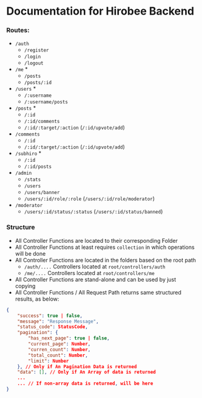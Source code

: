 # Documentation for Hirobee Backend

### Routes:

-   `/auth`
    -   `/register`
    -   `/login`
    -   `/logout`
-   `/me` \*
    -   `/posts`
    -   `/posts/:id`
-   `/users` \*
    -   `/:username`
    -   `/:username/posts`
-   `/posts` \*
    -   `/:id`
    -   `/:id/comments`
    -   `/:id/:target/:action` (`/:id/upvote/add`)
-   `/comments`
    -   `/:id`
    -   `/:id/:target/:action` (`/:id/upvote/add`)
-   `/subhiro` \*
    -   `/:id`
    -   `/:id/posts`
-   `/admin`
    -   `/stats`
    -   `/users`
    -   `/users/banner`
    -   `/users/:id/role/:role` (`/users/:id/role/moderator`)
-   `/moderator`
    -   `/users/:id/status/:status` (`/users/:id/status/banned`)

### Structure

-   All Controller Functions are located to their corresponding Folder
-   All Controller Functions at least requires `collection` in which operations will be done
-   All Controller Functions are located in the folders based on the root path
    -   `/auth/....` Controllers located at `root/controllers/auth`
    -   `/me/....` Controllers located at `root/controllers/me`
-   All Controller Functions are stand-alone and can be used by just copying
-   All Controller Functions / All Request Path returns same structured results, as below:

```json
{
    "success": true | false,
    "message": "Response Message",
    "status_code": StatusCode,
    "pagination": {
        "has_next_page": true | false,
        "current_page": Number,
        "curren_count": Number,
        "total_count": Number,
        "limit": Number
    }, // Only if An Pagination Data is returned
    "data": [], // Only if An Array of data is returned
    ...
    ... // If non-array data is returned, will be here
}
```
